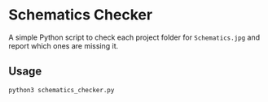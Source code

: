 # Schematics Checker

A simple Python script to check each project folder for `Schematics.jpg`
and report which ones are missing it.

## Usage

```bash
python3 schematics_checker.py